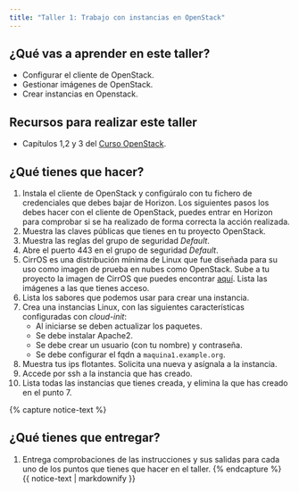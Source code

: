 ```yaml
---
title: "Taller 1: Trabajo con instancias en OpenStack"
---
```


## ¿Qué vas a aprender en este taller?

* Configurar el cliente de OpenStack.
* Gestionar imágenes de OpenStack.
* Crear instancias en Openstack.

## Recursos para realizar este taller

* Capítulos 1,2 y 3 del [Curso OpenStack](https://github.com/josedom24/curso_openstack_ies).

## ¿Qué tienes que hacer?

1. Instala el cliente de OpenStack y configúralo con tu fichero de credenciales que debes bajar de Horizon. Los siguientes pasos los debes hacer con el cliente de OpenStack, puedes entrar en Horizon para comprobar si se ha realizado de forma correcta la acción realizada.
2. Muestra las claves públicas que tienes en tu proyecto OpenStack.
3. Muestra las reglas del grupo de seguridad *Default*.
4. Abre el puerto 443 en el grupo de seguridad *Default*.
5. CirrOS es una distribución mínima de Linux que fue diseñada para su uso como imagen de prueba en nubes como OpenStack. Sube a tu proyecto la imagen de CirrOS que puedes encontrar [aquí](http://download.cirros-cloud.net/0.5.1/cirros-0.5.1-x86_64-disk.img). Lista las imágenes a las que tienes acceso.
6. Lista los sabores que podemos usar para crear una instancia.
7. Crea una instancias Linux, con las siguientes características configuradas con *cloud-init*:
	* Al iniciarse se deben actualizar los paquetes.
	* Se debe instalar Apache2.
	* Se debe crear un usuario (con tu nombre) y contraseña.
	* Se debe configurar el fqdn a `maquina1.example.org`.
8. Muestra tus ips flotantes. Solicita una nueva y asígnala a la instancia.
9. Accede por ssh a la instancia que has creado.
10. Lista todas las instancias que tienes creada, y elimina la que has creado en el punto 7.

{% capture notice-text %}
## ¿Qué tienes que entregar?

1. Entrega comprobaciones de las instrucciones y sus salidas para cada uno de los puntos que tienes que hacer en el taller.
{% endcapture %}<div class="notice--info">{{ notice-text | markdownify }}</div>
